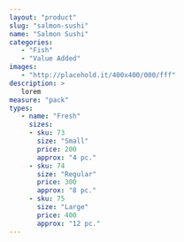 ```yaml
---
layout: "product"
slug: "salmon-sushi"
name: "Salmon Sushi"
categories:
   - "Fish"
   - "Value Added"
images:
   - "http://placehold.it/400x400/000/fff"
description: >
   lorem
measure: "pack"
types: 
   - name: "Fresh"
     sizes: 
     - sku: 73
       size: "Small"
       price: 200
       approx: "4 pc."
     - sku: 74
       size: "Regular"
       price: 300
       approx: "8 pc."
     - sku: 75
       size: "Large"
       price: 400
       approx: "12 pc."
---
```

